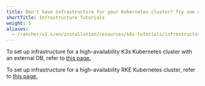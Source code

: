```yaml
---
title: Don't have infrastructure for your Kubernetes cluster? Try one of these tutorials.
shortTitle: Infrastructure Tutorials
weight: 5
aliases:
  - /rancher/v2.x/en/installation/resources/k8s-tutorials/infrastructure-tutorials/
---
```


To set up infrastructure for a high-availability K3s Kubernetes cluster with an external DB, refer to [this page.](../how-to-guides/new-user-guides/infrastructure-setup/ha-k3s-kubernetes-cluster.md)


To set up infrastructure for a high-availability RKE Kubernetes cluster, refer to [this page.](../how-to-guides/new-user-guides/infrastructure-setup/ha-rke1-kubernetes-cluster.md)
